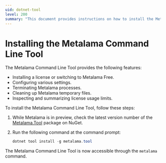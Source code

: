 ```yaml
---
uid: dotnet-tool
level: 200
summary: "This document provides instructions on how to install the Metalama Command Line Tool, which offers several features for managing the Metalama software."
---
```


# Installing the Metalama Command Line Tool

The Metalama Command Line Tool provides the following features:

* Installing a license or switching to Metalama Free.
* Configuring various settings.
* Terminating Metalama processes.
* Cleaning up Metalama temporary files.
* Inspecting and summarizing license usage limits.

To install the Metalama Command Line Tool, follow these steps:

1. While Metalama is in preview, check the latest version number of the [Metalama.Tool](https://www.nuget.org/packages/Metalama.Tool) package on NuGet.
2. Run the following command at the command prompt:

    ```powershell
    dotnet tool install -g metalama.tool
    ```

The Metalama Command Line Tool is now accessible through the `metalama` command.
